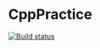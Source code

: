 # CppPractice
[![Build status](https://ci.appveyor.com/api/projects/status/ir9xo7jig79c7l70?svg=true)](https://ci.appveyor.com/project/w1073/cpppractice)
